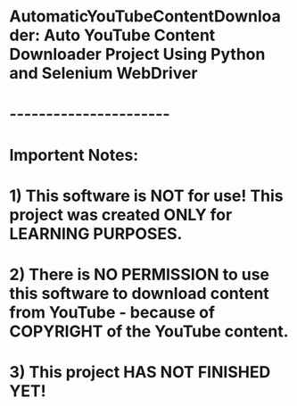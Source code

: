 # AutomaticYouTubeContentDownloader: Auto YouTube Content Downloader Project Using Python and Selenium WebDriver
# ----------------------
# Importent Notes:
# 1) This software is NOT for use! This project was created ONLY for LEARNING PURPOSES.
# 2) There is NO PERMISSION to use this software to download content from YouTube - because of COPYRIGHT of the YouTube content.
# 3) This project HAS NOT FINISHED YET!
